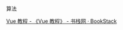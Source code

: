 算法

[Vue 教程 - 《Vue 教程》 - 书栈网 · BookStack](https://www.bookstack.cn/read/jbt-zh-vue/acfe616f80156695.md)